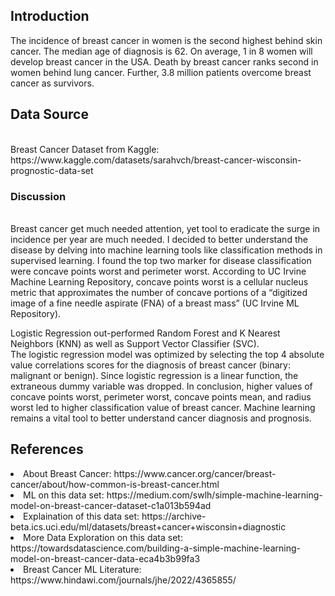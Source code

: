 ## Introduction

The incidence of breast cancer in women is the second highest behind skin cancer. The median age of diagnosis is 62. On average, 1 in 8 women will develop breast cancer in the USA. Death by breast cancer ranks second in women behind lung cancer. Further, 3.8 million patients overcome breast cancer as survivors. 

## Data Source
<br>
Breast Cancer Dataset from Kaggle:
https://www.kaggle.com/datasets/sarahvch/breast-cancer-wisconsin-prognostic-data-set

### Discussion 
<br>
Breast cancer get much needed attention, yet tool to eradicate the surge in incidence per year are much needed. I decided to better understand the disease by delving into machine learning tools like classification methods in supervised learning. I found the top two marker for disease classification were concave points worst and perimeter worst. According to UC Irvine Machine Learning Repository, concave points worst is a cellular nucleus metric that approximates the number of concave portions of a “digitized image of a fine needle aspirate (FNA) of a breast mass” (UC Irvine ML Repository).

Logistic Regression out-performed Random Forest and K Nearest Neighbors (KNN) as well as Support Vector Classifier (SVC).
<br>
The logistic regression model was optimized by selecting the top 4 absolute value correlations scores for the diagnosis of breast cancer (binary: malignant or benign). Since logistic regression is a linear function, the extraneous dummy variable was dropped. 
In conclusion, higher values of concave points worst, perimeter worst, concave points mean, and radius worst led to higher classification value of breast cancer. Machine learning remains a vital tool to better understand cancer diagnosis and prognosis. 
<br>
## References
<li> About Breast Cancer: https://www.cancer.org/cancer/breast-cancer/about/how-common-is-breast-cancer.html</li>
<li> ML on this data set: https://medium.com/swlh/simple-machine-learning-model-on-breast-cancer-dataset-c1a013b594ad </li>
<li> Explaination of this data set: https://archive-beta.ics.uci.edu/ml/datasets/breast+cancer+wisconsin+diagnostic </li>
<li> More Data Exploration on this data set: https://towardsdatascience.com/building-a-simple-machine-learning-model-on-breast-cancer-data-eca4b3b99fa3 </li>
<li> Breast Cancer ML Literature: https://www.hindawi.com/journals/jhe/2022/4365855/ </li>
